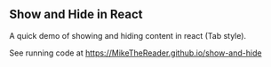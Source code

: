 ## Show and Hide in React

A quick demo of showing and hiding content in react (Tab style).

See running code at https://MikeTheReader.github.io/show-and-hide